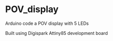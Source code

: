 # POV_display

Arduino code a POV display with 5 LEDs
<br>

Built using Digispark Attiny85 development board
